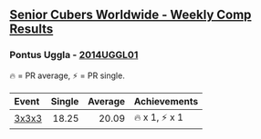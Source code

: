 <style>table {white-space: nowrap;}</style>

## [Senior Cubers Worldwide - Weekly Comp Results](/scw-comp/results/)
### Pontus Uggla - [2014UGGL01](https://www.worldcubeassociation.org/persons/2014UGGL01)

🔥 = PR average, ⚡ = PR single.

| Event | Single | Average | Achievements|
| :-- | --: | --: | :-- |
| [3x3x3](pontus_uggla/333.md) | 18.25 | 20.09 | 🔥 x 1, ⚡ x 1 |

<!-- Global site tag (gtag.js) - Google Analytics -->
<script async src="https://www.googletagmanager.com/gtag/js?id=UA-86348435-3"></script>
<script>window.dataLayer = window.dataLayer || []; function gtag() {dataLayer.push(arguments);} gtag('js', new Date()); gtag('config', 'UA-86348435-3');</script>
